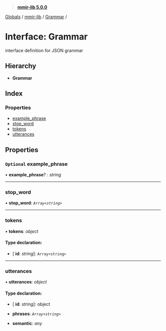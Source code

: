 > **[mmir-lib 5.0.0](../README.md)**

[Globals](../README.md) / [mmir-lib](../modules/mmir_lib.md) / [Grammar](mmir_lib.grammar.md) /

# Interface: Grammar

interface definition for JSON grammar

## Hierarchy

* **Grammar**

## Index

### Properties

* [example_phrase](mmir_lib.grammar.md#optional-example_phrase)
* [stop_word](mmir_lib.grammar.md#stop_word)
* [tokens](mmir_lib.grammar.md#tokens)
* [utterances](mmir_lib.grammar.md#utterances)

## Properties

### `Optional` example_phrase

• **example_phrase**? : *string*

___

###  stop_word

• **stop_word**: *`Array<string>`*

___

###  tokens

• **tokens**: *object*

#### Type declaration:

* \[ **id**: *string*\]: `Array<string>`

___

###  utterances

• **utterances**: *object*

#### Type declaration:

* \[ **id**: *string*\]: object

* **phrases**: *`Array<string>`*

* **semantic**: *any*